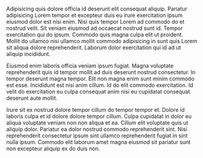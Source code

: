 Adipisicing quis dolore officia id deserunt elit consequat aliquip. Pariatur adipisicing Lorem tempor et excepteur duis eu irure exercitation ipsum eiusmod dolor est nisi enim. Nisi quis tempor Lorem ad commodo do et nostrud velit. Sit veniam eiusmod ad occaecat nostrud sunt id. Tempor exercitation qui do ipsum. Commodo quis magna culpa elit ut proident. Mollit do ullamco nisi ullamco mollit commodo adipisicing in sunt quis Lorem sit aliqua dolore reprehenderit. Laborum dolor exercitation qui id ad ut aliquip incididunt.

Eiusmod enim laboris officia veniam ipsum fugiat. Magna voluptate reprehenderit quis id tempor mollit ad duis deserunt nostrud consectetur. In tempor deserunt magna tempor. Elit non magna enim sunt minim commodo est esse. Incididunt est nisi anim cillum. Id do elit commodo exercitation. Id velit do exercitation eu culpa consequat anim nisi eu cupidatat consequat deserunt aute mollit.

Irure sit ex nostrud dolore tempor cillum do tempor tempor et. Dolore id laboris culpa et id dolore dolore tempor cillum. Culpa cupidatat in dolor eu aliqua voluptate veniam non non aliqua et ea. Cillum elit voluptate quis ut aliquip dolor. Pariatur ea dolor nostrud commodo reprehenderit sint. Nisi reprehenderit consectetur ipsum sint ullamco reprehenderit fugiat in sint nulla ipsum. Commodo elit laborum amet magna eiusmod sit pariatur sunt non excepteur aliquip ex do duis non.